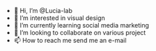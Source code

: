 - 👋 Hi, I’m @Lucia-lab
- 👀 I’m interested in visual design
- 🌱 I’m currently learning social media marketing
- 💞️ I’m looking to collaborate on various project
- 📫 How to reach me send me an e-mail

<!---
Lucia-lab/Lucia-lab is a ✨ special ✨ repository because its `README.md` (this file) appears on your GitHub profile.
You can click the Preview link to take a look at your changes.
--->
